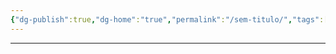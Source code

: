 ```yaml
---
{"dg-publish":true,"dg-home":"true","permalink":"/sem-titulo/","tags":["gardenEntry"],"dgPassFrontmatter":true}
---
```


---

